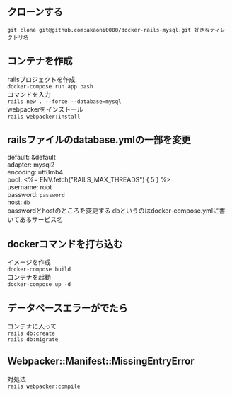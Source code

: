 ## クローンする
`git clone git@github.com:akaoni0000/docker-rails-mysql.git 好きなディレクトリ名`
## コンテナを作成
railsプロジェクトを作成<br>
`docker-compose run app bash`<br>
コマンドを入力<br>
`rails new . --force --database=mysql`<br>
webpackerをインストール<br>
`rails webpacker:install`<br>

## railsファイルのdatabase.ymlの一部を変更
default: &default<br>
  adapter: mysql2<br>
  encoding: utf8mb4<br>
  pool: <%= ENV.fetch("RAILS_MAX_THREADS") { 5 } %><br>
  username: root<br>
  password: `password`<br> 
  host: `db`<br>
  passwordとhostのところを変更する dbというのはdocker-compose.ymlに書いてあるサービス名<br>
  
## dockerコマンドを打ち込む
イメージを作成<br>
`docker-compose build`<br>
コンテナを起動<br>
`docker-compose up -d`

## データベースエラーがでたら
コンテナに入って<br>
`rails db:create`<br>
`rails db:migrate`

## Webpacker::Manifest::MissingEntryError
対処法<br>
`rails webpacker:compile`


  
